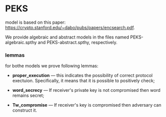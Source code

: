 # PEKS
model is based on this paper: https://crypto.stanford.edu/~dabo/pubs/papers/encsearch.pdf.

We provide algebraic and abstract models in the files named PEKS-algebraic.spthy and PEKS-abstract.spthy, respectively.

### lemmas
for bothe models we prove following lemmas: 

* __proper_execution__ — this indicates the possibility of correct protocol exectuion. Specifically, it means that it is possible to positively check;

* __word_secrecy__ — If receiver's private key is not compromised then word remains secret;

* __Tw_compromise__ — If receiver's key is compromised then adversary can construct it.